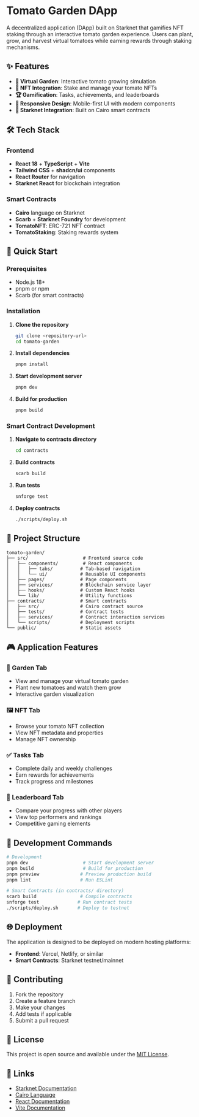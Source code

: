 # Tomato Garden DApp

A decentralized application (DApp) built on Starknet that gamifies NFT staking through an interactive tomato garden experience. Users can plant, grow, and harvest virtual tomatoes while earning rewards through staking mechanisms.

## ✨ Features

- **🌱 Virtual Garden**: Interactive tomato growing simulation
- **🎨 NFT Integration**: Stake and manage your tomato NFTs
- **🏆 Gamification**: Tasks, achievements, and leaderboards
- **📱 Responsive Design**: Mobile-first UI with modern components
- **🔗 Starknet Integration**: Built on Cairo smart contracts

## 🛠 Tech Stack

### Frontend
- **React 18** + **TypeScript** + **Vite**
- **Tailwind CSS** + **shadcn/ui** components
- **React Router** for navigation
- **Starknet React** for blockchain integration

### Smart Contracts
- **Cairo** language on Starknet
- **Scarb** + **Starknet Foundry** for development
- **TomatoNFT**: ERC-721 NFT contract
- **TomatoStaking**: Staking rewards system

## 🚀 Quick Start

### Prerequisites
- Node.js 18+
- pnpm or npm
- Scarb (for smart contracts)

### Installation

1. **Clone the repository**
   ```bash
   git clone <repository-url>
   cd tomato-garden
   ```

2. **Install dependencies**
   ```bash
   pnpm install
   ```

3. **Start development server**
   ```bash
   pnpm dev
   ```

4. **Build for production**
   ```bash
   pnpm build
   ```

### Smart Contract Development

1. **Navigate to contracts directory**
   ```bash
   cd contracts
   ```

2. **Build contracts**
   ```bash
   scarb build
   ```

3. **Run tests**
   ```bash
   snforge test
   ```

4. **Deploy contracts**
   ```bash
   ./scripts/deploy.sh
   ```

## 📁 Project Structure

```
tomato-garden/
├── src/                    # Frontend source code
│   ├── components/         # React components
│   │   ├── tabs/          # Tab-based navigation
│   │   └── ui/            # Reusable UI components
│   ├── pages/             # Page components
│   ├── services/          # Blockchain service layer
│   ├── hooks/             # Custom React hooks
│   └── lib/               # Utility functions
├── contracts/             # Smart contracts
│   ├── src/               # Cairo contract source
│   ├── tests/             # Contract tests
│   ├── services/          # Contract interaction services
│   └── scripts/           # Deployment scripts
└── public/                # Static assets
```

## 🎮 Application Features

### 🌿 Garden Tab
- View and manage your virtual tomato garden
- Plant new tomatoes and watch them grow
- Interactive garden visualization

### 🖼 NFT Tab
- Browse your tomato NFT collection
- View NFT metadata and properties
- Manage NFT ownership

### ✅ Tasks Tab
- Complete daily and weekly challenges
- Earn rewards for achievements
- Track progress and milestones

### 🥇 Leaderboard Tab
- Compare your progress with other players
- View top performers and rankings
- Competitive gaming elements

## 🔧 Development Commands

```bash
# Development
pnpm dev                    # Start development server
pnpm build                  # Build for production
pnpm preview               # Preview production build
pnpm lint                  # Run ESLint

# Smart Contracts (in contracts/ directory)
scarb build                # Compile contracts
snforge test              # Run contract tests
./scripts/deploy.sh       # Deploy to testnet
```

## 🌐 Deployment

The application is designed to be deployed on modern hosting platforms:

- **Frontend**: Vercel, Netlify, or similar
- **Smart Contracts**: Starknet testnet/mainnet

## 🤝 Contributing

1. Fork the repository
2. Create a feature branch
3. Make your changes
4. Add tests if applicable
5. Submit a pull request

## 📄 License

This project is open source and available under the [MIT License](LICENSE).

## 🔗 Links

- [Starknet Documentation](https://docs.starknet.io/)
- [Cairo Language](https://cairo-lang.org/)
- [React Documentation](https://react.dev/)
- [Vite Documentation](https://vitejs.dev/)
